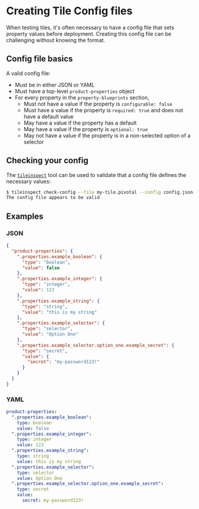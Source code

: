 # Creating Tile Config files

When testing tiles, it's often necessary to have a config file that sets property values before deployment. Creating this config file can be challenging without knowing the format.

## Config file basics

A valid config file:

* Must be in either JSON or YAML
* Must have a top-level `product-properties` object
* For every property in the `property-blueprints` section,
  * Must not have a value if the property is `configurable: false`
  * Must have a value if the property is `required: true` and does not have a default value
  * May have a value if the property has a default
  * May have a value if the property is `optional: true`
  * May not have a value if the property is in a non-selected option of a selector

## Checking your config

The [`tileinspect`](https://github.com/cf-platform-eng/tileinspect) tool can be used to validate that a config file defines the necessary values:

```bash
$ tileinspect check-config --tile my-tile.pivotal --config config.json
The config file appears to be valid
```

## Examples

### JSON

```json
{
  "product-properties": {
    ".properties.example_boolean": {
      "type": "boolean",
      "value": false
    },
    ".properties.example_integer": {
      "type": "integer",
      "value": 123
    },
    ".properties.example_string": {
      "type": "string",
      "value": "this is my string"
    },
    ".properties.example_selector": {
      "type": "selector",
      "value": "Option One"
    },
    ".properties.example_selector.option_one.example_secret": {
      "type": "secret",
      "value": {
        "secret": "my-password123!"
      }
    }
  }
}
```

### YAML

```yaml
product-properties:
  ".properties.example_boolean":
    type: boolean
    value: false
  ".properties.example_integer":
    type: integer
    value: 123
  ".properties.example_string":
    type: string
    value: this is my string
  ".properties.example_selector":
    type: selector
    value: Option One
  ".properties.example_selector.option_one.example_secret":
    type: secret
    value:
      secret: my-password123!
```

